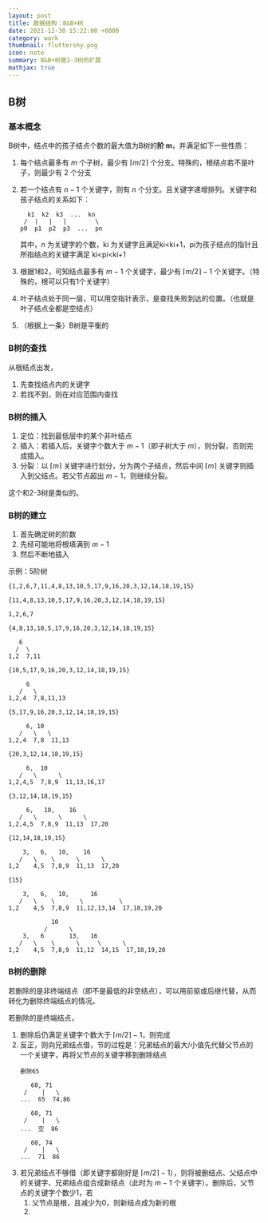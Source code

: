 ```yaml
---
layout: post
title: 数据结构：B&B+树
date: 2021-12-30 15:22:00 +0800
category: work
thumbnail: fluttershy.png
icon: note
summary: B&B+树是2-3树的扩展
mathjax: true
---
```


## B树

### 基本概念

B树中，结点中的孩子结点个数的最大值为B树的**阶 m**，并满足如下一些性质：

1. 每个结点最多有 $m$ 个子树，最少有 $\lceil m/2 \rceil$ 个分支。特殊的，根结点若不是叶子，则最少有 2 个分支
2. 若一个结点有 $n-1$ 个关键字，则有 $n$ 个分支。且关键字递增排列。关键字和孩子结点的关系如下：

    ```
      k1  k2  k3  ...  kn
     /  |   |   |        \
    p0  p1  p2  p3  ...  pn
    ```
   其中，$n$ 为关键字的个数，ki 为关键字且满足ki<ki+1，pi为孩子结点的指针且所指结点的关键字满足 ki<pi<ki+1
3. 根据1和2，可知结点最多有 $m-1$ 个关键字，最少有 $\lceil m/2 \rceil-1$ 个关键字。（特殊的，根可以只有1个关键字）
4. 叶子结点处于同一层，可以用空指针表示，是查找失败到达的位置。（也就是叶子结点全都是空结点）
5. （根据上一条）B树是平衡的

### B树的查找

从根结点出发，

1. 先查找结点内的关键字
2. 若找不到，则在对应范围内查找

### B树的插入

1. 定位：找到最低层中的某个非叶结点
2. 插入：若插入后，关键字个数大于 $m-1$（即子树大于 $m$），则分裂，否则完成插入。
3. 分裂：以 $\lceil m \rceil$ 关键字进行划分，分为两个子结点，然后中间 $\lceil m \rceil$ 关键字则插入到父结点。若父节点超出 $m-1$，则继续分裂。

这个和2-3树是类似的。


### B树的建立

1. 首先确定树的阶数
2. 先经可能地将根填满到 $m-1$
3. 然后不断地插入

示例：5阶树

```
{1,2,6,7,11,4,8,13,10,5,17,9,16,20,3,12,14,18,19,15}
```

```
{11,4,8,13,10,5,17,9,16,20,3,12,14,18,19,15}

1,2,6,7
```

```
{4,8,13,10,5,17,9,16,20,3,12,14,18,19,15}

   6
  /  \
1,2  7,11
```

```
{10,5,17,9,16,20,3,12,14,18,19,15}

     6
   /   \
1,2,4  7,8,11,13
```

```
{5,17,9,16,20,3,12,14,18,19,15}

     6, 10
   /   \   \
1,2,4  7,8  11,13
```

```
{20,3,12,14,18,19,15}

     6,  10
   /   \      \
1,2,4,5  7,8,9  11,13,16,17
```

```
{3,12,14,18,19,15}

     6,   10,    16 
   /   \      \      \
1,2,4,5  7,8,9  11,13  17,20
```

```
{12,14,18,19,15}

    3,   6,   10,    16 
   /   \    \      \      \
1,2    4,5  7,8,9  11,13  17,20
```

```
{15}

    3,   6,   10,      16 
   /   \    \       \          \
1,2    4,5  7,8,9  11,12,13,14  17,18,19,20
```

```
            10
          /      \
    3,   6       13,   16 
   /   \    \      \     \      \
1,2    4,5  7,8,9  11,12  14,15  17,18,19,20
```


### B树的删除

若删除的是非终端结点（即不是最低的非空结点），可以用前驱或后继代替，从而转化为删除终端结点的情况。

若删除的是终端结点，

1. 删除后仍满足关键字个数大于 $\lceil m/2 \rceil-1$，则完成
2. 反正，则向兄弟结点借，节的过程是：兄弟结点的最大/小值先代替父节点的一个关键字，再将父节点的关键字移到删除结点
   ```
   删除65

      60, 71
    /    |   \
   ...  65  74,86

      60, 71
    /    |   \
   ...  空  86

      60, 74
    /    |   \
   ...  71  86
   ```
3. 若兄弟结点不够借（即关键字都刚好是 $\lceil m/2 \rceil-1$），则将被删结点、父结点中的关键字、兄弟结点组合成新结点（此时为 $m-1$ 个关键字）。删除后，父节点的关键字个数少1，若
   1. 父节点是根，且减少为0，则新结点成为新的根
   2. 